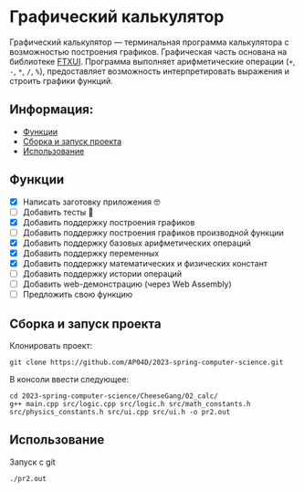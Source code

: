 # Графический калькулятор

Графический калькулятор — терминальная программа калькулятора с возможностью построения графиков. Графическая часть основана на библиотеке [FTXUI](https://github.com/ArthurSonzogni/FTXUI). Программа выполняет арифметические операции (`+`, `-`, `*`, `/`, `%`), предоставляет возможность интерпретировать выражения и строить графики функций.

## Информация:

- [Функции](#функции)
- [Сборка и запуск проекта](#сборка-и-запуск-проекта)
- [Использование](#использование)


## Функции

- [x] Написать заготовку приложения 🤓
- [ ] Добавить тесты 🔵
- [x] Добавить поддержку построения графиков
- [ ] Добавить поддержку построения графиков производной функции
- [x] Добавить поддержку базовых арифметических операций
- [x] Добавить поддержку переменных
- [x] Добавить поддержку математических и физических констант
- [ ] Добавить поддержку истории операций
- [ ] Добавить web-демонстрацию (через Web Assembly)
- [ ] Предложить свою функцию

## Сборка и запуск проекта

Клонировать проект:

```console
git clone https://github.com/AP04D/2023-spring-computer-science.git
```
В консоли ввести следующее:
```console
cd 2023-spring-computer-science/CheeseGang/02_calc/  
g++ main.cpp src/logic.cpp src/logic.h src/math_constants.h src/physics_constants.h src/ui.cpp src/ui.h -o pr2.out
```

## Использование

Запуск с git
```console
./pr2.out
```
